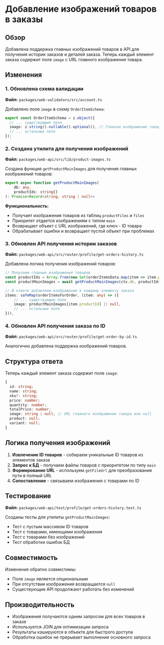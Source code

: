 # Добавление изображений товаров в заказы

## Обзор

Добавлена поддержка главных изображений товаров в API для получения истории заказов и деталей заказа. Теперь каждый элемент заказа содержит поле `image` с URL главного изображения товара.

## Изменения

### 1. Обновлена схема валидации

**Файл:** `packages/web-validators/src/account.ts`

Добавлено поле `image` в схему `OrderItemSchema`:

```typescript
export const OrderItemSchema = z.object({
  // ... существующие поля
  image: z.string().nullable().optional(), // Главное изображение товара
  // ... остальные поля
});
```

### 2. Создана утилита для получения изображений

**Файл:** `packages/web-api/src/lib/product-images.ts`

Создана функция `getProductMainImages` для получения главных изображений товаров:

```typescript
export async function getProductMainImages(
    db: any,
    productIds: string[]
): Promise<Record<string, string | null>>
```

**Функциональность:**
- Получает изображения товаров из таблиц `productFiles` и `files`
- Приоритет отдается изображениям с типом `main`
- Возвращает объект с URL изображений, где ключ - ID товара
- Обрабатывает ошибки и возвращает пустой объект при проблемах

### 3. Обновлен API получения истории заказов

**Файл:** `packages/web-api/src/router/profile/get-orders-history.ts`

Добавлена логика получения изображений товаров:

```typescript
// Получаем главные изображения товаров
const productIds = Array.from(new Set(orderItemsData.map(item => item.productId)));
const productMainImages = await getProductMainImages(ctx.db, productIds);

// В ответе добавляем изображение к каждому элементу заказа
items: safeMap(orderItemsForOrder, (item: any) => ({
    // ... существующие поля
    image: productMainImages[item.productId] || null,
    // ... остальные поля
})),
```

### 4. Обновлен API получения заказа по ID

**Файл:** `packages/web-api/src/router/profile/get-order-by-id.ts`

Аналогично добавлена поддержка изображений товаров.

## Структура ответа

Теперь каждый элемент заказа содержит поле `image`:

```typescript
{
  id: string;
  name: string;
  sku?: string;
  price: number;
  quantity: number;
  totalPrice: number;
  image: string | null; // URL главного изображения товара или null
  product: null;
  variant: null;
}
```

## Логика получения изображений

1. **Извлечение ID товаров** - собираем уникальные ID товаров из элементов заказа
2. **Запрос к БД** - получаем файлы товаров с приоритетом по типу `main`
3. **Формирование URL** - используем `getFileUrl` для преобразования пути в полный URL
4. **Сопоставление** - связываем изображения с товарами по ID

## Тестирование

**Файл:** `packages/web-api/test/profile/get-orders-history.test.ts`

Созданы тесты для утилиты `getProductMainImages`:

- Тест с пустым массивом ID товаров
- Тест с товарами, имеющими изображения
- Тест с товарами без изображений
- Тест обработки ошибок БД

## Совместимость

Изменения обратно совместимы:
- Поле `image` является опциональным
- При отсутствии изображения возвращается `null`
- Существующие API продолжают работать без изменений

## Производительность

- Изображения получаются одним запросом для всех товаров в заказе
- Используется JOIN для оптимизации запроса
- Результаты кэшируются в объекте для быстрого доступа
- Обработка ошибок не прерывает выполнение основного запроса 